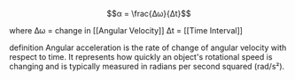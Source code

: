 
$$α = \frac{Δω}{Δt}$$

where
	Δω = change in [[Angular Velocity]]
	Δt = [[Time Interval]]

definition
	Angular acceleration is the rate of change of angular velocity with respect to time. It represents how quickly an object's rotational speed is changing and is typically measured in radians per second squared (rad/s²).